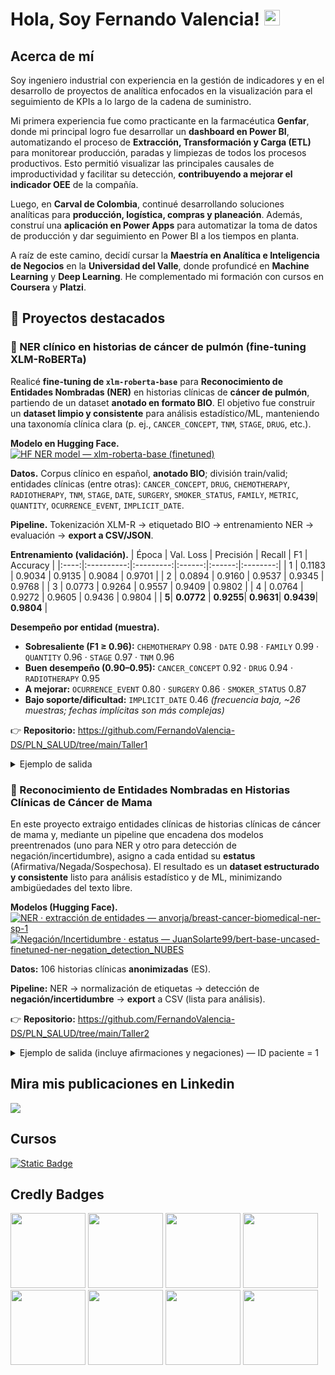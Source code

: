 # Hola, Soy Fernando Valencia! <img src="https://media.giphy.com/media/hvRJCLFzcasrR4ia7z/giphy.gif" width="25px">

## Acerca de mí

Soy ingeniero industrial con experiencia en la gestión de indicadores y en el desarrollo de proyectos de analítica enfocados en la visualización para el seguimiento de KPIs a lo largo de la cadena de suministro.

Mi primera experiencia fue como practicante en la farmacéutica **Genfar**, donde mi principal logro fue desarrollar un **dashboard en Power BI**, automatizando el proceso de **Extracción, Transformación y Carga (ETL)** para monitorear producción, paradas y limpiezas de todos los procesos productivos. Esto permitió visualizar las principales causales de improductividad y facilitar su detección, **contribuyendo a mejorar el indicador OEE** de la compañía.

Luego, en **Carval de Colombia**, continué desarrollando soluciones analíticas para **producción, logística, compras y planeación**. Además, construí una **aplicación en Power Apps** para automatizar la toma de datos de producción y dar seguimiento en Power BI a los tiempos en planta.

A raíz de este camino, decidí cursar la **Maestría en Analítica e Inteligencia de Negocios** en la **Universidad del Valle**, donde profundicé en **Machine Learning** y **Deep Learning**. He complementado mi formación con cursos en **Coursera** y **Platzi**.

## 🚀 Proyectos destacados
### 🔷 NER clínico en historias de cáncer de pulmón (fine-tuning XLM-RoBERTa)

Realicé **fine-tuning de `xlm-roberta-base`** para **Reconocimiento de Entidades Nombradas (NER)** en historias clínicas de **cáncer de pulmón**, partiendo de un dataset **anotado en formato BIO**. El objetivo fue construir un **dataset limpio y consistente** para análisis estadístico/ML, manteniendo una taxonomía clínica clara (p. ej., `CANCER_CONCEPT`, `TNM`, `STAGE`, `DRUG`, etc.).

**Modelo en Hugging Face.**   
[![HF NER model — xlm-roberta-base (finetuned)](https://img.shields.io/badge/Hugging%20Face-NER%20model%20%E2%80%94%20xlm--roberta--base%20(finetuned)-orange?logo=huggingface)](https://huggingface.co/FernandoValencia/xlm-roberta-base-finetuned-ner-pulmon)


**Datos.** Corpus clínico en español, **anotado BIO**; división train/valid; entidades clínicas (entre otras): `CANCER_CONCEPT`, `DRUG`, `CHEMOTHERAPY`, `RADIOTHERAPY`, `TNM`, `STAGE`, `DATE`, `SURGERY`, `SMOKER_STATUS`, `FAMILY`, `METRIC`, `QUANTITY`, `OCURRENCE_EVENT`, `IMPLICIT_DATE`.

**Pipeline.** Tokenización XLM-R → etiquetado BIO → entrenamiento NER → evaluación → **export a CSV/JSON**.

**Entrenamiento (validación).**
| Época | Val. Loss | Precisión | Recall | F1     | Accuracy |
|:----:|:----------:|:---------:|:------:|:------:|:--------:|
| 1    | 0.1183     | 0.9034    | 0.9135 | 0.9084 | 0.9701   |
| 2    | 0.0894     | 0.9160    | 0.9537 | 0.9345 | 0.9768   |
| 3    | 0.0773     | 0.9264    | 0.9557 | 0.9409 | 0.9802   |
| 4    | 0.0764     | 0.9272    | 0.9605 | 0.9436 | 0.9804   |
| **5**| **0.0772** | **0.9255**| **0.9631**| **0.9439**| **0.9804** |

**Desempeño por entidad (muestra).**
- **Sobresaliente (F1 ≥ 0.96):** `CHEMOTHERAPY` 0.98 · `DATE` 0.98 · `FAMILY` 0.99 · `QUANTITY` 0.96 · `STAGE` 0.97 · `TNM` 0.96
- **Buen desempeño (0.90–0.95):** `CANCER_CONCEPT` 0.92 · `DRUG` 0.94 · `RADIOTHERAPY` 0.95
- **A mejorar:** `OCURRENCE_EVENT` 0.80 · `SURGERY` 0.86 · `SMOKER_STATUS` 0.87
- **Bajo soporte/dificultad:** `IMPLICIT_DATE` 0.46 *(frecuencia baja, ~26 muestras; fechas implícitas son más complejas)*

👉 **Repositorio:** https://github.com/FernandoValencia-DS/PLN_SALUD/tree/main/Taller1  

<details>
<summary>Ejemplo de salida</summary>

**Texto**: “El paciente fue diagnosticado con adenocarcinoma de pulmón estadio IV el 12 de marzo de 2022, con metástasis en cerebro y hueso, y presentó un TNM de T3N2M1.”

- **OCURRENCE_EVENT** → “fue” *(0.50)*
- **OCURRENCE_EVENT** → “diagnosticado” *(0.99)*
- **CANCER_CONCEPT** → “adenocarcinoma de pulmón” *(1.00)*
- **STAGE** → “estadio IV” *(1.00)*
- **DATE** → “12 de marzo de 2022” *(1.00)*
- **CANCER_CONCEPT** → “metástasis en cerebro y hueso” *(0.97)*
- **TNM** → “T3N2M1” *(1.00)*
</details>

### 🔷 Reconocimiento de Entidades Nombradas en Historias Clínicas de Cáncer de Mama
En este proyecto extraigo entidades clínicas de historias clínicas de cáncer de mama y, mediante un pipeline que encadena dos modelos preentrenados (uno para NER y otro para detección de negación/incertidumbre), asigno a cada entidad su **estatus** (Afirmativa/Negada/Sospechosa). El resultado es un **dataset estructurado y consistente** listo para análisis estadístico y de ML, minimizando ambigüedades del texto libre.



**Modelos (Hugging Face).**  
[![NER · extracción de entidades — anvorja/breast-cancer-biomedical-ner-sp-1](https://img.shields.io/badge/NER%20%C2%B7%20extracci%C3%B3n%20de%20entidades-anvorja%2Fbreast--cancer--biomedical--ner--sp--1-orange?logo=huggingface)](https://huggingface.co/anvorja/breast-cancer-biomedical-ner-sp-1)
[![Negación/Incertidumbre · estatus — JuanSolarte99/bert-base-uncased-finetuned-ner-negation_detection_NUBES](https://img.shields.io/badge/Negaci%C3%B3n%2FIncertidumbre%20%C2%B7%20estatus-JuanSolarte99%2Fbert--base--uncased--finetuned--ner--negation__detection__NUBES-orange?logo=huggingface)](https://huggingface.co/JuanSolarte99/bert-base-uncased-finetuned-ner-negation_detection_NUBES)


**Datos:** 106 historias clínicas **anonimizadas** (ES).

**Pipeline:** NER → normalización de etiquetas → detección de **negación/incertidumbre** → **export** a CSV (lista para análisis).
 
👉 **Repositorio:** https://github.com/FernandoValencia-DS/PLN_SALUD/tree/main/Taller2

<details>
<summary>Ejemplo de salida (incluye afirmaciones y negaciones) — ID paciente = 1</summary>

> *El texto proviene del documento original y puede contener errores de digitación propios de la fuente.*

| ID | Fragmento                                                                                                                     | Span                                              | Entidad NER          | Estatus    |
|---:|-------------------------------------------------------------------------------------------------------------------------------|---------------------------------------------------|----------------------|------------|
| 1  | RIMERA CONSULTA DE ONCOLOGÍA MÉDICA.                                                                                          | ONCOLOGÍA MÉDICA                                  | CLINICAL_SERVICE     | Afirmativa |
| 1  | Antecedentes Personales:- Alergia a Fluconazol.                                                                               | Alergia a Fluconazol                              | ALLERGIES            | Afirmativa |
| 1  | - No HTA.                                                                                                                     | No HTA                                            | COMORBIDITY          | Negada     |
| 1  | No DM.                                                                                                                        | No DM                                             | COMORBIDITY          | Negada     |
| 1  | No DL.                                                                                                                        | No DL                                             | COMORBIDITY          | Negada     |
| 1  | - Niega habitos toxicos.- Candidiasis recurrentes- Iqx: ninguna.                                                              | Candidiasis recurrentes                           | GINECOLOGICAL_HISTORY| Afirmativa |
| 1  | Muje de 59 años remitida desde oncología con Adenocarcinoma ductal infiltrante de mama izquierda…                             | 59 años                                           | AGE                  | Afirmativa |
| 1  | Muje de 59 años remitida desde oncología con Adenocarcinoma ductal infiltrante de mama izquierda…                             | remitida                                          | OCURRENCE_EVENT      | Afirmativa |
| 1  | Muje de 59 años remitida desde oncología con Adenocarcinoma ductal infiltrante de mama izquierda…                             | oncología                                         | CLINICAL_SERVICE     | Afirmativa |
| 1  | Muje de 59 años remitida desde oncología con Adenocarcinoma ductal infiltrante de mama izquierda…                             | Adenocarcinoma ductal infiltrante de mama izquierda | CANCER_CONCEPT     | Afirmativa |
| 1  | Muje de 59 años remitida desde oncología con Adenocarcinoma ductal infiltrante de mama izquierda…                             | intervenido                                       | OCURRENCE_EVENT      | Afirmativa |
| 1  | Muje de 59 años remitida desde oncología con Adenocarcinoma ductal infiltrante de mama izquierda…                             | mastectomía radical izquierda                     | SURGERY              | Afirmativa |
| 1  | Muje de 59 años remitida desde oncología con Adenocarcinoma ductal infiltrante de mama izquierda…                             | 20/06/1991                                        | DATE                 | Afirmativa |

</details>




## Mira mis publicaciones en Linkedin
<a href= "https://www.linkedin.com/in/fernando-valencia-mar%C3%ADn-5a915b1a5/">
  <img src="https://img.shields.io/badge/linkedin-%230077B5.svg?style=for-the-badge&logo=linkedin&logoColor=white">
</a>

## Cursos
[![Static Badge](https://img.shields.io/badge/Data%20Science-Specialization-%20?style=flat&logo=coursera&color=blue)
](https://coursera.org/share/01dfcf9b32c8e5530b7afa2b7310b5a9)

## Credly Badges
[<img src='https://images.credly.com/size/340x340/images/42ce4209-8839-431a-9046-f2ce2e72e04b/Coursera_20Data_20Science_20Professional_20Certificate.png' width="120" height="120"/>](https://www.credly.com/badges/e5b00a01-00f5-4a50-a070-d114da68826a/public_url)
[<img src='https://images.credly.com/size/340x340/images/169512d3-cef6-43e3-bec8-e6af2723a076/image.png' width="120" height="120"/>](https://www.credly.com/badges/7b2b7bee-1f37-478c-9417-54555cb22dbc/public_url)
[<img src='https://images.credly.com/size/340x340/images/950038fc-2519-4f79-8827-f71caf0f5095/image.png' width="120" height="120"/>](https://www.credly.com/badges/ec6dfd3a-8802-471c-97c9-5a3e0742bb6f/public_url)
[<img src='https://images.credly.com/size/340x340/images/f2573aac-d21c-483d-acda-afaa366b4f51/image.png' width="120" height="120"/>](https://www.credly.com/badges/2bf77e72-985e-4bdd-8219-2e214c4d2727/public_url)
[<img src='https://images.credly.com/size/340x340/images/56c60565-e945-4bcd-b8a6-9b2f43e1b0d9/Coursera_20Machine_20Learning_20with_20Python_20V2.png' width="120" height="120"/>](https://www.credly.com/badges/aa89a5f0-b5fc-4115-8246-ad2b6d1d965d/public_url)
[<img src='https://images.credly.com/size/340x340/images/4dd14b9d-2750-43bc-a5f6-27970c0de0fa/image.png' width="120" height="120"/>](https://www.credly.com/badges/e1b26a50-7ed9-4e08-aa94-ef6d3d6db64a/public_url)
[<img src='https://images.credly.com/size/340x340/images/1447954e-9923-4703-a647-eac80e5f0682/image.png' width="120" height="120"/>](https://www.credly.com/badges/201278fe-5924-4eb3-8031-89783c029290/public_url)
[<img src='https://images.credly.com/size/340x340/images/46defa53-a922-47bd-94ea-b43488f5cd8a/Data_Science_Methodology_Foundational.png' width="120" height="120"/>](https://www.credly.com/badges/07eec1db-7033-4ddb-bcbf-81b4e420be4b/public_url)

